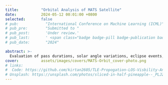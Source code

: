 ```yaml
---
title:          "Orbital Analysis of MATS Satellite"
date:           2024-05-12 00:01:00 +0800
selected:       false
# pub:            "International Conference on Machine Learning (ICML)"
# pub_pre:        "Submitted to "
# pub_post:       'Under review.'
# pub_last:       ' <span class="badge badge-pill badge-publication badge-success">Spotlight</span>'
# pub_date:       "2024"

abstract: >-
  Evaluation of pass durations, solar angle variations, eclipse events, and geomagnetic storm effects for the MATS satellite using TLE propagation. Simulation to estimate the number of Starlink satellites in line-of-sight visibility.
cover:          assets/images/covers/MATS-Orbit_cover-photo.png
# links:
#  Code: https://github.com/kirtan2605/TLE-Propogation-LOS-Visbility-Analysis
# Unsplash: https://unsplash.com/photos/sliced-in-half-pineapple--_PLJZmHZzk
---
```

